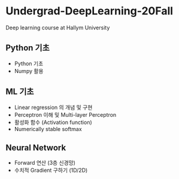 # Undergrad-DeepLearning-20Fall
Deep learning course at Hallym University

## Python 기초
* Python 기초
* Numpy 활용

## ML 기초
* Linear regression 의 개념 및 구현 
* Perceptron 이해 및 Multi-layer Perceptron
* 활성화 함수 (Activation function)
* Numerically stable softmax

## Neural Network
* Forward 연산 (3층 신경망)
* 수치적 Gradient 구하기 (1D/2D)
